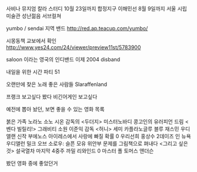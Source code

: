 사비나 뮤지엄 칼라 스터디 10월 23일까지
합정지구 이해민선 8월 9일까지
서울 시립미술관 성난젊음 서브컬쳐



yumbo / sendai 지역 밴드
http://red.ap.teacup.com/yumbo/

시몽동책 교보에서 확인
http://www.yes24.com/24/viewer/preview11st/5783900

saloon 이라는 영국의 인디밴드 이제 2004 disband


내일을 위한 시간 
파티 51


오랜만에 찾은 노래 좋은 사람들 
Slaraffenland

프랭크 보고싶다 봤다
비긴어게인 보고싶다

예전에 뽑아 놨던, 보면 좋을 수 있는 영화 목록

붉은 가족
노라노
소노 시온 감독의 <두더지>
미스터노바디
콩고인의 유러피언 드림 <벤다 빌릴리!>
그래비티
소원 이준익 감독
<허니> 세미 카플라노글루
블루 재스민 우디앨랜 신작
부에노스 아이레스에서 사랑에 빠질 확률 0
우리선희 홍상수
2데이즈 인 뉴욕 우디앨런
밀크 오브 소로우: 슬픈 모유
위안부 문제를 그림책으로 펴내다 <그리고 싶은 것>
설국열차
마지막 4중주
까밀 리와인드 0
마스터 폴 토머스 앤더슨



봤던 영화 중에 좋았던거